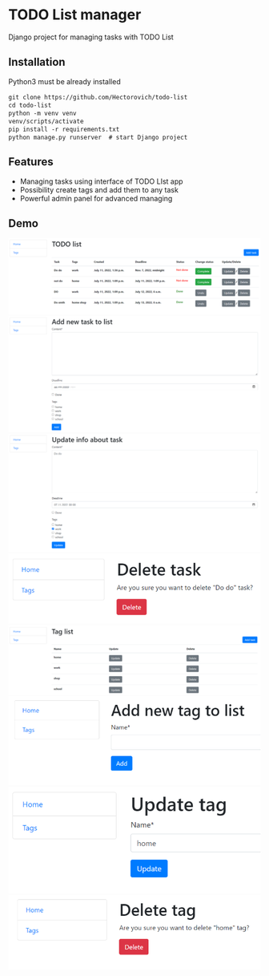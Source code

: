 # TODO List manager

Django project for managing tasks with TODO List

## Installation

Python3 must be already installed

```shell
git clone https://github.com/Hectorovich/todo-list
cd todo-list
python -m venv venv
venv/scripts/activate
pip install -r requirements.txt
python manage.py runserver  # start Django project
```

## Features

* Managing tasks using interface of TODO LIst app
* Possibility create tags and add them to any task
* Powerful admin panel for advanced managing

## Demo

![img.png](img.png)
![img_1.png](img_1.png)
![img_2.png](img_2.png)
![img_3.png](img_3.png)
![img_4.png](img_4.png)
![img_5.png](img_5.png)
![img_6.png](img_6.png)
![img_7.png](img_7.png)
